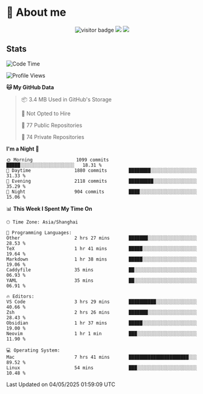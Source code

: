 <!-- ![](https://youpai.roccoshi.top/img/20200804214216.png) -->

# 🧐 About me
 
<p align="center">
<img src="https://visitor-badge.laobi.icu/badge?page_id=Lincest.Lincest&title=hits" alt="visitor badge"/>
<a href="mailto:imroccoshi@gmail.com"><img src="https://img.shields.io/badge/gmail-imroccoshi%40gmail.com-red"></a>
<a href="https://blog.roccoshi.top"><img src="https://img.shields.io/badge/blog-roccoshi-green"></a>
</p>

## Stats

<!--START_SECTION:waka-->
![Code Time](http://img.shields.io/badge/Code%20Time-2%2C489%20hrs%2047%20mins-blue)

![Profile Views](http://img.shields.io/badge/Profile%20Views-7-blue)

**🐱 My GitHub Data** 

> 📦 3.4 MB Used in GitHub's Storage 
 > 
> 🚫 Not Opted to Hire
 > 
> 📜 77 Public Repositories 
 > 
> 🔑 74 Private Repositories 
 > 
**I'm a Night 🦉** 

```text
🌞 Morning                1099 commits        █████░░░░░░░░░░░░░░░░░░░░   18.31 % 
🌆 Daytime                1880 commits        ████████░░░░░░░░░░░░░░░░░   31.33 % 
🌃 Evening                2118 commits        █████████░░░░░░░░░░░░░░░░   35.29 % 
🌙 Night                  904 commits         ████░░░░░░░░░░░░░░░░░░░░░   15.06 % 
```


📊 **This Week I Spent My Time On** 

```text
🕑︎ Time Zone: Asia/Shanghai

💬 Programming Languages: 
Other                    2 hrs 27 mins       ███████░░░░░░░░░░░░░░░░░░   28.53 % 
TeX                      1 hr 41 mins        █████░░░░░░░░░░░░░░░░░░░░   19.64 % 
Markdown                 1 hr 38 mins        █████░░░░░░░░░░░░░░░░░░░░   19.06 % 
Caddyfile                35 mins             ██░░░░░░░░░░░░░░░░░░░░░░░   06.93 % 
YAML                     35 mins             ██░░░░░░░░░░░░░░░░░░░░░░░   06.91 % 

🔥 Editors: 
VS Code                  3 hrs 29 mins       ██████████░░░░░░░░░░░░░░░   40.66 % 
Zsh                      2 hrs 26 mins       ███████░░░░░░░░░░░░░░░░░░   28.43 % 
Obsidian                 1 hr 37 mins        █████░░░░░░░░░░░░░░░░░░░░   19.00 % 
Neovim                   1 hr 1 min          ███░░░░░░░░░░░░░░░░░░░░░░   11.90 % 

💻 Operating System: 
Mac                      7 hrs 41 mins       ██████████████████████░░░   89.52 % 
Linux                    54 mins             ███░░░░░░░░░░░░░░░░░░░░░░   10.48 % 
```


 Last Updated on 04/05/2025 01:59:09 UTC
<!--END_SECTION:waka-->


